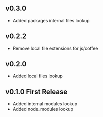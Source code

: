 ## v0.3.0
 * Added packages internal files lookup

## v0.2.2
* Remove local file extensions for js/coffee

## v0.2.0
* Added local files lookup

## v0.1.0 First Release
* Added internal modules lookup
* Added node_modules lookup
